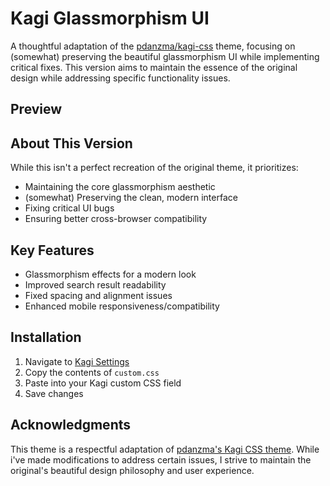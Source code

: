 # Kagi Glassmorphism UI

A thoughtful adaptation of the [pdanzma/kagi-css](https://github.com/pdanzma/kagi-css) theme, focusing on (somewhat) preserving the beautiful glassmorphism UI while implementing critical fixes. This version aims to maintain the essence of the original design while addressing specific functionality issues.

## Preview

## About This Version

While this isn't a perfect recreation of the original theme, it prioritizes:
- Maintaining the core glassmorphism aesthetic
- (somewhat) Preserving the clean, modern interface
- Fixing critical UI bugs
- Ensuring better cross-browser compatibility

## Key Features

- Glassmorphism effects for a modern look
- Improved search result readability
- Fixed spacing and alignment issues
- Enhanced mobile responsiveness/compatibility

## Installation

1. Navigate to [Kagi Settings](https://kagi.com/settings?p=custom_css)
2. Copy the contents of `custom.css`
3. Paste into your Kagi custom CSS field
4. Save changes

## Acknowledgments

This theme is a respectful adaptation of [pdanzma's Kagi CSS theme](https://github.com/pdanzma/kagi-css). While i've made modifications to address certain issues, I strive to maintain the original's beautiful design philosophy and user experience.


